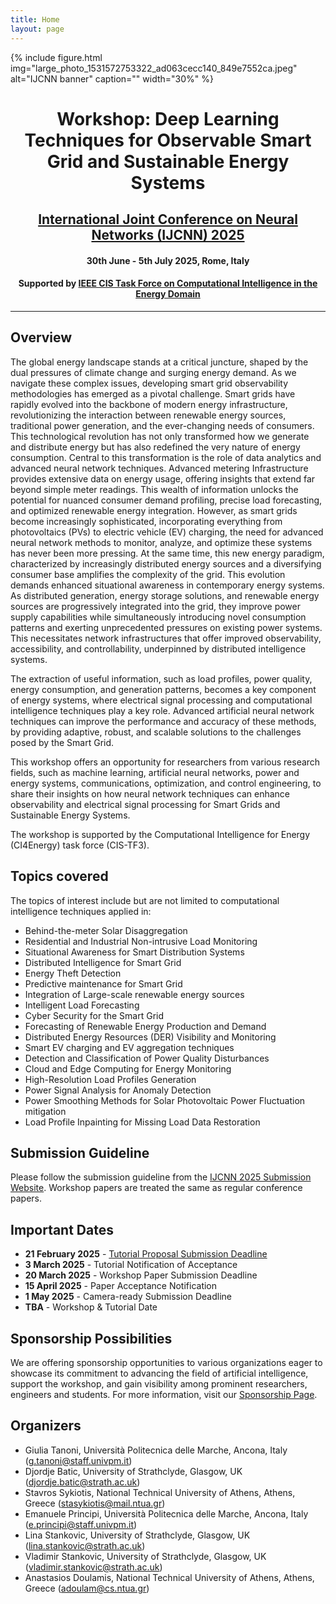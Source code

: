 ```yaml
---
title: Home
layout: page
---
```


{% include figure.html img="large_photo_1531572753322_ad063cecc140_849e7552ca.jpeg" alt="IJCNN banner" caption="" width="30%" %}

<h1 style="text-align: center;"> Workshop: Deep Learning Techniques for Observable Smart Grid and Sustainable Energy Systems</h1>
<h2 style="text-align: center;"><a href="https://2025.ijcnn.org/">International Joint Conference on Neural Networks (IJCNN) 2025</a></h2>
<h4 style="text-align: center;"> 30th June - 5th July 2025, Rome, Italy</h4>
<h4 style="text-align: center;"> Supported by <a href="http://www.gecad.isep.ipp.pt/ci4energy/">IEEE CIS Task Force on Computational Intelligence in the Energy Domain</a></h4>

---

## Overview

<p> The global energy landscape stands at a critical juncture, shaped by the dual pressures of climate change and surging energy demand. As we navigate these complex issues, developing smart grid observability methodologies has emerged as a pivotal challenge. Smart grids have rapidly evolved into the backbone of modern energy infrastructure, revolutionizing the interaction between renewable energy sources, traditional power generation, and the ever-changing needs of consumers. This technological revolution has not only transformed how we generate and distribute energy but has also redefined the very nature of energy consumption. Central to this transformation is the role of data analytics and advanced neural network techniques. Advanced metering Infrastructure provides extensive data on energy usage, offering insights that extend far beyond simple meter readings. This wealth of information unlocks the potential for nuanced consumer demand profiling, precise load forecasting, and optimized renewable energy integration. However, as smart grids become increasingly sophisticated, incorporating everything from photovoltaics (PVs) to electric vehicle (EV) charging, the need for advanced neural network methods to monitor, analyze, and optimize these systems has never been more pressing. At the same time, this new energy paradigm, characterized by increasingly distributed energy sources and a diversifying consumer base amplifies the complexity of the grid. This evolution demands enhanced situational awareness in contemporary energy systems. As distributed generation, energy storage solutions, and renewable energy sources are progressively integrated into the grid, they improve power supply capabilities while simultaneously introducing novel consumption patterns and exerting unprecedented pressures on existing power systems. This necessitates network infrastructures that offer improved observability, accessibility, and controllability, underpinned by distributed intelligence systems. </p> <p> The extraction of useful information, such as load profiles, power quality, energy consumption, and generation patterns, becomes a key component of energy systems, where electrical signal processing and computational intelligence techniques play a key role. Advanced artificial neural network techniques can improve the performance and accuracy of these methods, by providing adaptive, robust, and scalable solutions to the challenges posed by the Smart Grid. </p> <p> This workshop offers an opportunity for researchers from various research fields, such as machine learning, artificial neural networks, power and energy systems, communications, optimization, and control engineering, to share their insights on how neural network techniques can enhance observability and electrical signal processing for Smart Grids and Sustainable Energy Systems. </p> <p> The workshop is supported by the Computational Intelligence for Energy (CI4Energy) task force (CIS-TF3). </p>

## Topics covered

The topics of interest include but are not limited to computational intelligence techniques 
applied in:
* Behind-the-meter Solar Disaggregation
* Residential and Industrial Non-intrusive Load Monitoring
* Situational Awareness for Smart Distribution Systems
* Distributed Intelligence for Smart Grid
* Energy Theft Detection
* Predictive maintenance for Smart Grid
* Integration of Large-scale renewable energy sources
* Intelligent Load Forecasting
* Cyber Security for the Smart Grid
* Forecasting of Renewable Energy Production and Demand
* Distributed Energy Resources (DER) Visibility and Monitoring
* Smart EV charging and EV aggregation techniques
* Detection and Classification of Power Quality Disturbances
* Cloud and Edge Computing for Energy Monitoring
* High-Resolution Load Profiles Generation
* Power Signal Analysis for Anomaly Detection
* Power Smoothing Methods for Solar Photovoltaic Power Fluctuation mitigation
* Load Profile Inpainting for Missing Load Data Restoration

## Submission Guideline

Please follow the submission guideline from the [IJCNN 2025 Submission Website](https://2025.ijcnn.org/authors/initial-author-instructions). Workshop papers are treated the same as regular conference papers.

## Important Dates

- **21 February 2025** - [Tutorial Proposal Submission Deadline](https://djordjebatic.github.io/ijcnn-dlt-4-osge/content/2-tutorial.html)
- **3 March 2025** - Tutorial Notification of Acceptance
- **20 March 2025** - Workshop Paper Submission Deadline
- **15 April 2025** - Paper Acceptance Notification
- **1 May 2025** - Camera-ready Submission Deadline
- **TBA** - Workshop & Tutorial Date


## Sponsorship Possibilities

We are offering sponsorship opportunities to various organizations eager to showcase its commitment to advancing the field of artificial intelligence, support the workshop, and gain visibility among prominent researchers, engineers and students. For more information, visit our [Sponsorship Page](https://djordjebatic.github.io/ijcnn-dlt-4-osge/content/5-sponsorship.html).

## Organizers

- Giulia Tanoni, Università Politecnica delle Marche, Ancona, Italy (g.tanoni@staff.univpm.it)
- Djordje Batic, University of Strathclyde, Glasgow, UK (djordje.batic@strath.ac.uk)
- Stavros Sykiotis, National Technical University of Athens, Athens, Greece (stasykiotis@mail.ntua.gr)
- Emanuele Principi, Università Politecnica delle Marche, Ancona, Italy (e.principi@staff.univpm.it)
- Lina Stankovic, University of Strathclyde, Glasgow, UK (lina.stankovic@strath.ac.uk)
- Vladimir Stankovic, University of Strathclyde, Glasgow, UK (vladimir.stankovic@strath.ac.uk)
- Anastasios Doulamis, National Technical University of Athens, Athens, Greece (adoulam@cs.ntua.gr)
